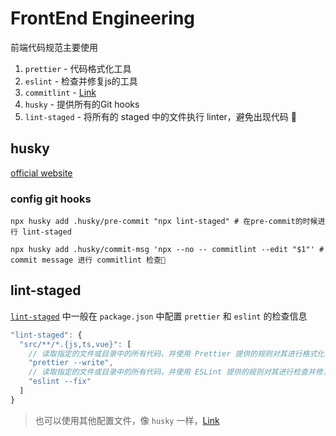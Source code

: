 # FrontEnd Engineering

前端代码规范主要使用

1. `prettier` - 代码格式化工具
2. `eslint` - 检查并修复js的工具
3. `commitlint` - [Link](https://commitlint.js.org/#/guides-local-setup)
4. `husky` - 提供所有的Git hooks
5. `lint-staged` - 将所有的 staged 中的文件执行 linter，避免出现代码 💩

## husky

[official website](https://typicode.github.io/husky/getting-started.html)

### config git hooks

```shell
npx husky add .husky/pre-commit "npx lint-staged" # 在pre-commit的时候进行 lint-staged

npx husky add .husky/commit-msg 'npx --no -- commitlint --edit "$1"' # commit message 进行 commitlint 检查🧐
```

## lint-staged

[`lint-staged`](https://github.com/okonet/lint-staged) 中一般在 `package.json` 中配置 `prettier` 和 `eslint` 的检查信息

```js
"lint-staged": {
  "src/**/*.{js,ts,vue}": [
    // 读取指定的文件或目录中的所有代码，并使用 Prettier 提供的规则对其进行格式化
    "prettier --write",
    // 读取指定的文件或目录中的所有代码，并使用 ESLint 提供的规则对其进行检查并修复
    "eslint --fix"
  ]
}
```

> 也可以使用其他配置文件，像 `husky` 一样，[Link](https://github.com/okonet/lint-staged#Configuration)

